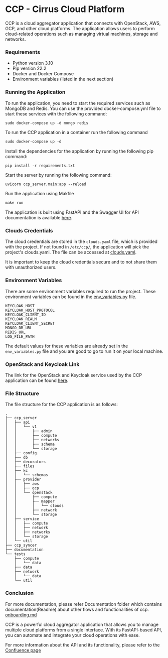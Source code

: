 # CCP - Cirrus Cloud Platform

CCP is a cloud aggregator application that connects with OpenStack, AWS, GCP, and other cloud platforms. The application
allows users to perform cloud-related operations such as managing virtual machines, storage and networks.

### Requirements

- Python version 3.10
- Pip version 22.2
- Docker and Docker Compose
- Environment variables (listed in the next section)

### Running the Application

To run the application, you need to start the required services such as MongoDB and Redis. You can use the provided
docker-compose.yml file to start these services with the following command:

```dockerfile
sudo docker-compose up -d mongo redis
```

To run the CCP application in a container run the following command

```dockerfile
sudo docker-compose up -d
```

Install the dependencies for the application by running the following pip command:

```commandline
pip install -r requirements.txt
```

Start the server by running the following command:

```commandline
uvicorn ccp_server.main:app --reload
```

Run the application using Makfile

```makefile
make run
```

The application is built using FastAPI and the Swagger UI for API documentation is
available [here](http://localhost:8000/docs).

### Clouds Credentials

The cloud credentials are stored in the `clouds.yaml` file, which is provided with the project. If not found
in `/etc/ccp/`, the application will pick the project's clouds.yaml. The file can be accessed
at [clouds.yaml](./clouds.yaml).

It is important to keep the cloud credentials secure and to not share them with unauthorized users.

### Environment Variables

There are some environment variables required to run the project. These environment variables can be found in
the [env_variables.py](./ccp_server/util/env_variables.py) file.

```text
KEYCLOAK_HOST
KEYCLOAK_HOST_PROTOCOL
KEYCLOAK_CLIENT_ID
KEYCLOAK_REALM
KEYCLOAK_CLIENT_SECRET
MONGO_DB_URL
REDIS_URL
LOG_FILE_PATH
```

The default values for these variables are already set in the `env_variables.py` file and you are good to go to run it
on your local machine.

### OpenStack and Keycloak Link

The link for the OpenStack and Keycloak service used by the CCP application can be
found [here](https://coredgeio.atlassian.net/wiki/spaces/CCP20/pages/96829449/OpenStack+and+Keycloak+credentials+for+CCP).

### File Structure

The file structure for the CCP application is as follows:

```text
.
├── ccp_server
│   ├── api
│   │   └── v1
│   │       ├── admin
│   │       ├── compute
│   │       ├── networks
│   │       ├── schema
│   │       └── storage
│   ├── config
│   ├── db
│   ├── decorators
│   ├── files
│   ├── kc
│   │   └── schemas
│   ├── provider
│   │   ├── aws
│   │   ├── gcp
│   │   └── openstack
│   │       ├── compute
│   │       ├── mapper
│   │       │   └── clouds
│   │       ├── network
│   │       └── storage
│   ├── service
│   │   ├── compute
│   │   ├── network
│   │   ├── networks
│   │   └── storage
│   └── util
├── ccp_syncer
├── documentation
└── tests
    ├── compute
    │   └── data
    ├── data
    ├── network
    │   └── data
    └── util
```

### Conclusion

For more documentation, please refer Documentation folder which contains documentation(Readme)
about other flows and functionalities of ccp. [onboarding.md](./documentation/onboarding.md)

CCP is a powerful cloud aggregator application that allows you to manage multiple cloud platforms from a single
interface. With its FastAPI-based API, you can automate and integrate your cloud operations with ease.

For more information about the API and its functionality, please refer to
the [Confluence page](https://coredgeio.atlassian.net/wiki/spaces/CCP20/overview)
